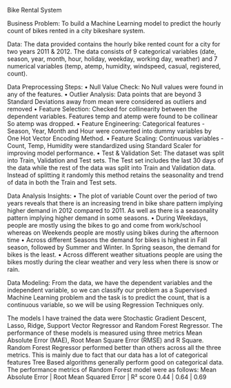 Bike Rental System

Business Problem:  To build a Machine Learning model to predict the hourly count of bikes rented in a city bikeshare system. 

Data: 
The data provided contains the hourly bike rented count for a city for two years 2011 & 2012. The data consists of 9 categorical variables (date, season, year, month, hour, holiday, weekday, working day, weather) and 7 numerical variables (temp, atemp, humidity, windspeed, casual, registered, count). 

Data Preprocessing Steps: 
• Null Value Check: No Null values were found in any of the features. 
• Outlier Analysis: Data points that are beyond 3 Standard Deviations away from mean were considered as outliers and removed 
• Feature Selection: Checked for collinearity between the dependent variables. Features temp and atemp were found to be collinear So atemp was dropped. 
• Feature Engineering: Categorical features - Season, Year, Month and Hour were converted into dummy variables by One Hot Vector Encoding Method. 
• Feature Scaling: Continuous variables - Count, Temp, Humidity were standardized using Standard Scaler for improving model performance. 
• Test & Validation Set: The dataset was split into Train, Validation and Test sets. The Test set includes the last 30 days of the data while the rest of the data was split into Train and Validation data. 
Instead of splitting it randomly this method retains the seasonality and trend of data in both the Train and Test sets. 

Data Analysis Insights: 
• The plot of variable Count over the period of two years reveals that there is an increasing trend in bike share pattern implying higher demand in 2012 compared to 2011. As well as there is a seasonality pattern implying higher demand in some seasons. 
• During Weekdays, people are mostly using the bikes to go and come from work/school whereas on Weekends people are mostly using bikes during the afternoon time 
• Across different Seasons the demand for bikes is highest in Fall season, followed by Summer and Winter. In Spring season, the demand for bikes is the least. 
• Across different weather situations people are using the bikes mostly during the clear weather and very less when there is snow or rain. 

Data Modeling: 
From the data, we have the dependent variables and the independent variable, so we can classify our problem as a Supervised Machine Learning problem and the task is to predict the count, that is a continuous variable, so we will be using Regression Techniques only. 

The models I have trained the data were Stochastic Gradient Descent, Lasso, Ridge, Support Vector Regressor and Random Forest Regressor. The performance of these models is measured using three metrics Mean Absolute Error (MAE), Root Mean Square Error (RMSE) and R Square. 
Random Forest Regressor performed better than others across all the three metrics. This is mainly due to fact that our data has a lot of categorical features Tree Based algorithms generally perform good on categorical data. The performance metrics of Random Forest model were as follows: 
Mean Absolute Error | Root Mean Squared Error | R² score 
0.44 		            | 0.64 		                | 0.69
